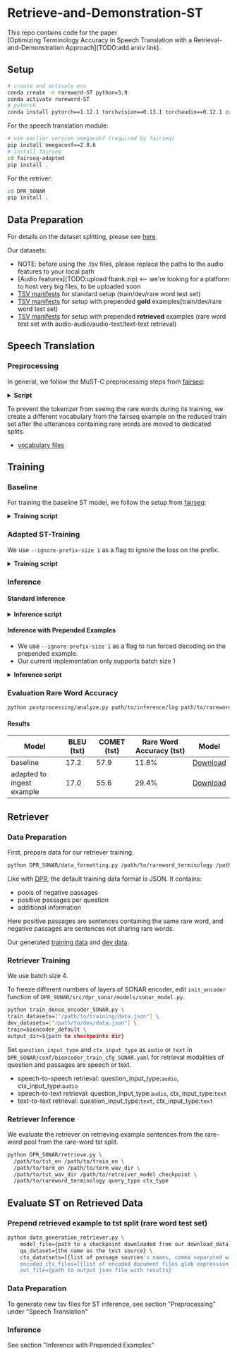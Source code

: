 # Retrieve-and-Demonstration-ST

This repo contains code for the paper 	
[Optimizing Terminology Accuracy in Speech Translation with a Retrieval-and-Demonstration Approach](TODO:add arxiv link).

## Setup

```bash
# create and activate env
conda create -n rareword-ST python=3.9
conda activate rareword-ST
# pytorch
conda install pytorch==1.12.1 torchvision==0.13.1 torchaudio==0.12.1 cudatoolkit=11.6 -c pytorch -c conda-forge 
```

For the speech translation module: 
```bash
# use earlier version omegaconf (required by fairseq)
pip install omegaconf==2.0.6
# install fairseq
cd fairseq-adapted
pip install .
```

For the retriver:
```bash
cd DPR_SONAR
pip install .
```

## Data Preparation

For details on the dataset splitting, please see [here](preprocessing/README.md). 

Our datasets:
- NOTE: before using the .tsv files, please replace the paths to the audio features to your local path
- [Audio features](TODO:upload fbank.zip) <-- we're looking for a platform to host very big files, to be uploaded soon  
- [TSV manifests](https://bwsyncandshare.kit.edu/s/KSyieqFZpaGwT7W) for standard setup (train/dev/rare word test set)
- [TSV manifests](https://bwsyncandshare.kit.edu/s/LJTDXAfqoDip8p9) for setup with prepended **gold** examples(train/dev/rare word test set)
- [TSV manifests](https://bwsyncandshare.kit.edu/s/BQ4FHx9ja8RJJim) for setup with prepended **retrieved** examples (rare word test set with audio-audio/audio-text/text-text retrieval)

## Speech Translation

### Preprocessing

In general, we follow the MuST-C preprocessing steps from [fairseq](https://github.com/facebookresearch/fairseq/blob/main/examples/speech_to_text/docs/mustc_example.md#data-preparation):

<details>
<summary><b> Script </b></summary>

```bash
python $FAIRSEQ_DIR/examples/speech_to_text/prep_mustc_data.py \
        --data-root ${MUSTC_ROOT} --task st \
        --vocab-type unigram --vocab-size 8000
```
</details>

To prevent the tokenizer from seeing the rare words during its training,
we create a different vocabulary from the fairseq example on the reduced train set after the utterances containing rare words are moved to dedicated splits.
- [vocabulary files](https://bwsyncandshare.kit.edu/s/qcqz4N2nkpRZBQn)

## Training

### Baseline

For training the baseline ST model, 
we follow the setup from [fairseq](https://github.com/facebookresearch/fairseq/blob/main/examples/speech_to_text/docs/mustc_example.md#training-1):

<details>
<summary><b> Training script </b></summary>

```bash
DATADIR=#path to data

arch=s2t_transformer_s
SAVEDIR=/path/to/save/model/mustc_st_en_de_$arch
mkdir -p $SAVEDIR

# pretrained ASR checkpoint from https://dl.fbaipublicfiles.com/fairseq/s2t/mustc_de_asr_transformer_s.pt
asr_ckpt=/export/data2/dliu/models/mustc_asr_en_de_fairseq/mustc_de_asr_transformer_s.pt

CUDA_VISIBLE_DEVICES=3 fairseq-train $DATADIR \
  --config-yaml config_st.yaml --train-subset train_st  --valid-subset dev_st \
  --save-dir $SAVEDIR --num-workers 4 --max-tokens 80000 --max-update 100000 \
  --task speech_to_text --criterion label_smoothed_cross_entropy --label-smoothing 0.1 \
  --arch $arch --optimizer adam --lr 2e-3 --lr-scheduler inverse_sqrt \
  --load-pretrained-encoder-from $asr_ckpt \
  --warmup-updates 10000 --clip-norm 10.0 --seed 1 --update-freq 4 --keep-last-epochs 1 --no-epoch-checkpoints \
  --save-interval-updates 1000 --keep-interval-updates 10 \
  --max-epoch 150 --skip-invalid-size-inputs-valid-test --patience 30 2>&1 | tee -a $SAVEDIR/train.log
```
</details>


### Adapted ST-Training

We use `--ignore-prefix-size 1` as a flag to ignore the loss on the prefix. 

<details>
<summary><b> Training script </b></summary>

```bash
ft_ckpt=#Path to baseline checkpoint from above

fairseq-train $DATADIR \
  --config-yaml config_st.yaml --train-subset train_ex_st  --valid-subset dev_ex_st \
  --save-dir $SAVEDIR --num-workers 4 --max-tokens 80000 --max-update 20000 \
  --task speech_to_text --criterion label_smoothed_cross_entropy --label-smoothing 0.1 --dropout 0.2 \
  --arch $arch --optimizer adam --lr 1e-3 --lr-scheduler inverse_sqrt \
  --finetune-from-model $ft_ckpt \
  --ignore-prefix-size 1 \
  --warmup-updates 10000 --clip-norm 10.0 --seed 1 --update-freq 8 --keep-last-epochs 1 --no-epoch-checkpoints \
  --save-interval-updates 1000 --keep-interval-updates 10 \
  --skip-invalid-size-inputs-valid-test 2>&1 | tee -a $SAVEDIR/train.log
```
</details>

### Inference

#### Standard Inference

<details>
<summary><b> Inference script </b></summary>

```bash
outname=/path/to/inderence_log
CHECKPOINT_FILENAME=avg_last_10_checkpoint.pt

python scripts/average_checkpoints.py \
  --inputs ${SAVEDIR} --num-epoch-checkpoints 10 \
  --output "${SAVEDIR}/${CHECKPOINT_FILENAME}"

for p in tst_st; do
fairseq-generate ${MUSTC_ROOT}/en-de \
  --config-yaml config_st.yaml --gen-subset $p --task speech_to_text \
  --path ${SAVEDIR}/${CHECKPOINT_FILENAME} \
  --max-tokens 50000 --beam 5 --scoring sacrebleu --max-source-positions 100000 > $outname

hyp=$outname.hyp
ref=$outname.ref
grep "^D-" $outname | sed -e "s/^D-//g"| sort -n | cut -f3- > $outname.hyp
grep "^T-" $outname | sed -e "s/^T-//g"| sort -n | cut -f2- > $outname.ref

p_orig=${p%"_st"}
src=${MUSTC_ROOT}/en-de/data/$p_orig/txt/$p_orig.en

comet-score -s $src -t $hyp -r $ref > $outname.comet
cat $hyp | sacrebleu $ref -m bleu chrf > $outname.bleu 
```

</details>


#### Inference with Prepended Examples

* We use `--ignore-prefix-size 1` as a flag to run forced decoding on the prepended example.
* Our current implementation only supports batch size 1

<details>
<summary><b> Inference script </b></summary>

```bash
outname=/path/to/inderence_log
CHECKPOINT_FILENAME=avg_last_10_checkpoint.pt

python scripts/average_checkpoints.py \
  --inputs ${SAVEDIR} --num-epoch-checkpoints 10 \
  --output "${SAVEDIR}/${CHECKPOINT_FILENAME}"

for p in tst_ex_new_st; do
fairseq-generate ${MUSTC_ROOT}/en-de \
  --config-yaml config_st.yaml --gen-subset $p --task speech_to_text \
  --path ${Adapted_ST_SAVE_DIR}/${CHECKPOINT_FILENAME} \
  --max-tokens 50000 --beam 5 --scoring sacrebleu --batch-size 1 --prefix-size 1 --max-source-positions 100000 > $outname

hyp=$outname.hyp
ref=$outname.ref
grep "^D-" $outname | sed -e "s/^D-//g"| sort -n | cut -f3- > $outname.hyp_pre
grep "^T-" $outname | sed -e "s/^T-//g"| sort -n | cut -f2- > $outname.ref_pre
awk '/<SEP>/ {print substr($0, index($0, "<SEP>") + 6)} !/<SEP>/ {print ""}' $outname.hyp_pre > $outname.hyp
awk '/<SEP>/ {print substr($0, index($0, "<SEP>") + 6)} !/<SEP>/ {print ""}' $outname.ref_pre > $outname.ref

p_orig=${p%"_st"}
src=${MUSTC_ROOT}/en-de/data/$p_orig/txt/$p_orig.en

comet-score -s $src -t $hyp -r $ref > $outname.comet
cat $hyp | sacrebleu $ref -m bleu chrf > $outname.bleu 
```

</details>

### Evaluation Rare Word Accuracy

```bash
python postprocessing/analyze.py path/to/inference/log path/to/rareword_terminology path/to/rareword_terminology_de path/to/coorsponding_english_transcript /path/to/analyzed_file_name analyze_type/ASR_or_ST
```

#### Results
| Model | BLEU (tst) | COMET (tst) | Rare Word Accuracy (tst) | Model |
|---|------------|-------------|--------------------------|---|
| baseline                   | 17.2       | 57.9        | 11.8%                    | [Download](https://bwsyncandshare.kit.edu/s/3SwMCkPqePDazqs)|
| adapted to ingest example | 17.0       | 55.6        | 29.4%                    | [Download](https://bwsyncandshare.kit.edu/s/r4s236eZ3ntM7t2)|

## Retriever 

### Data Preparation
First, prepare data for our retriever training.

```bash
python DPR_SONAR/data_formatting.py /path/to/rareword_terminology /path/to/train_en /path/to/dev_ex_en_path
```
Like with [DPR](https://github.com/facebookresearch/DPR?tab=readme-ov-file#retriever-input-data-format),
the default training data format is JSON.
It contains:
* pools of negative passages
* positive passages per question
* additional information 

Here positive passages are sentences containing the same rare word, 
and negative passages are sentences not sharing rare words.

Our generated [training data](https://drive.google.com/file/d/1AQ_9DoDjjEHjyEM1f7-ZSGA6nOjq919i/view?usp=drive_link) and [dev data](https://drive.google.com/file/d/10W6CDXdGg787mwaIlzUR4ZQgniYOpMgK/view?usp=drive_link).

### Retriever Training 
We use batch size 4.

To freeze different numbers of layers of SONAR encoder,
edit `init_encoder` function of `DPR_SONAR/src/dpr_sonar/models/sonar_model.py`.

```bash
python train_dense_encoder_SONAR.py \
train_datasets=["/path/to/training/data.json"] \
dev_datasets=["/path/to/dev/data.json"] \
train=biencoder_default \
output_dir=${path to checkpoints dir}
```

Set `question_input_type` and `ctx_input_type` as `audio` or `text` in `DPR_SONAR/conf/biencoder_train_cfg_SONAR.yaml` for retrieval modalities of question and passages are speech or text.

* speech-to-speech retrieval: question_input_type:`audio`, ctx_input_type:`audio`
* speech-to-text retrieval: question_input_type:`audio`, ctx_input_type:`text`
* text-to-text retrieval: question_input_type:`text`, ctx_input_type:`text`

### Retriever Inference

We evaluate the retriever on retrieving example sentences from the rare-word pool from the rare-word tst split.

```bash
python DPR_SONAR/retrieve.py \
  /path/to/tst_en /path/to/train_en \
  /path/to/term_en /path/to/term_wav_dir \
  /path/to/tst_wav_dir /path/to/retreiver_model_checkpoint \
  /path/to/rareword_terminology query_type ctx_type 
```

## Evaluate ST on Retrieved Data

### Prepend retrieved example to tst split (rare word test set)
```bash
python data_generation_retriever.py \
	model_file={path to a checkpoint downloaded from our download_data.py as 'checkpoint.retriever.single.nq.bert-base-encoder'} \
	qa_dataset={the name os the test source} \
	ctx_datatsets=[{list of passage sources's names, comma separated without spaces}] \
	encoded_ctx_files=[{list of encoded document files glob expression, comma separated without spaces}] \
	out_file={path to output json file with results} 
```

### Data Preparation
To generate new tsv files for ST inference, see section "Preprocessing" under "Speech Translation"

### Inference

See section "Inference with Prepended Examples"
